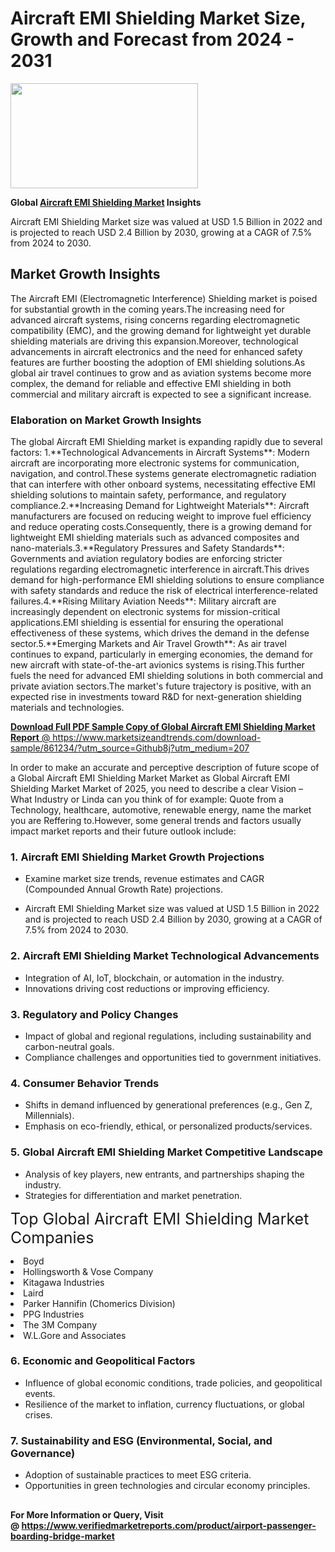 <H1>Aircraft EMI Shielding Market Size, Growth and Forecast from 2024 - 2031</H1><img class="aligncenter size-medium wp-image-584254" src="https://thirdeyenews.in/wp-content/uploads/2024/09/Global-Market-Research-300x168.jpeg" alt="" width="300" height="168" /><p><strong>Global&nbsp;<a href="https://www.marketsizeandtrends.com/download-sample/861234/?utm_source=Github8j?utm_medium=207">Aircraft EMI Shielding Market</a> Insights</strong></p><p>Aircraft EMI Shielding Market size was valued at USD 1.5 Billion in 2022 and is projected to reach USD 2.4 Billion by 2030, growing at a CAGR of 7.5% from 2024 to 2030.</p><p><h2>Market Growth Insights</h2> The Aircraft EMI (Electromagnetic Interference) Shielding market is poised for substantial growth in the coming years.The increasing need for advanced aircraft systems, rising concerns regarding electromagnetic compatibility (EMC), and the growing demand for lightweight yet durable shielding materials are driving this expansion.Moreover, technological advancements in aircraft electronics and the need for enhanced safety features are further boosting the adoption of EMI shielding solutions.As global air travel continues to grow and as aviation systems become more complex, the demand for reliable and effective EMI shielding in both commercial and military aircraft is expected to see a significant increase.<a href="#" class="download-sample"></a> <h3>Elaboration on Market Growth Insights</h3> The global Aircraft EMI Shielding market is expanding rapidly due to several factors: 1.**Technological Advancements in Aircraft Systems**: Modern aircraft are incorporating more electronic systems for communication, navigation, and control.These systems generate electromagnetic radiation that can interfere with other onboard systems, necessitating effective EMI shielding solutions to maintain safety, performance, and regulatory compliance.2.**Increasing Demand for Lightweight Materials**: Aircraft manufacturers are focused on reducing weight to improve fuel efficiency and reduce operating costs.Consequently, there is a growing demand for lightweight EMI shielding materials such as advanced composites and nano-materials.3.**Regulatory Pressures and Safety Standards**: Governments and aviation regulatory bodies are enforcing stricter regulations regarding electromagnetic interference in aircraft.This drives demand for high-performance EMI shielding solutions to ensure compliance with safety standards and reduce the risk of electrical interference-related failures.4.**Rising Military Aviation Needs**: Military aircraft are increasingly dependent on electronic systems for mission-critical applications.EMI shielding is essential for ensuring the operational effectiveness of these systems, which drives the demand in the defense sector.5.**Emerging Markets and Air Travel Growth**: As air travel continues to expand, particularly in emerging economies, the demand for new aircraft with state-of-the-art avionics systems is rising.This further fuels the need for advanced EMI shielding solutions in both commercial and private aviation sectors.The market's future trajectory is positive, with an expected rise in investments toward R&D for next-generation shielding materials and technologies.<a href="#" class="get-more"></p><p><span class=""><strong>Download Full PDF Sample Copy of Global Aircraft EMI Shielding Market Report</strong> @ <a href="https://www.marketsizeandtrends.com/download-sample/861234/?utm_source=Github8j?utm_medium=207" target="_blank">https://www.marketsizeandtrends.com/download-sample/861234/?utm_source=Github8j?utm_medium=207</a></span></p><p>In order to make an accurate and perceptive description of future scope of a Global&nbsp;Aircraft EMI Shielding Market Market as Global&nbsp;Aircraft EMI Shielding Market Market of 2025, you need to describe a clear Vision &ndash; What Industry or Linda can you think of for example: Quote from a Technology, healthcare, automotive, renewable energy, name the market you are Reffering to.However, some general trends and factors usually impact market reports and their future outlook include:</p><h3>1.&nbsp;<strong>Aircraft EMI Shielding Market Growth Projections</strong></h3><ul><li>Examine market size trends, revenue estimates and CAGR (Compounded Annual Growth Rate) projections.</li><li><p>Aircraft EMI Shielding Market size was valued at USD 1.5 Billion in 2022 and is projected to reach USD 2.4 Billion by 2030, growing at a CAGR of 7.5% from 2024 to 2030.</p></li></ul><h3>2.&nbsp;<strong>Aircraft EMI Shielding Market Technological Advancements</strong></h3><ul><li>Integration of AI, IoT, blockchain, or automation in the industry.</li><li>Innovations driving cost reductions or improving efficiency.</li></ul><h3>3.&nbsp;<strong>Regulatory and Policy Changes</strong></h3><ul><li>Impact of global and regional regulations, including sustainability and carbon-neutral goals.</li><li>Compliance challenges and opportunities tied to government initiatives.</li></ul><h3>4.&nbsp;<strong>Consumer Behavior Trends</strong></h3><ul><li>Shifts in demand influenced by generational preferences (e.g., Gen Z, Millennials).</li><li>Emphasis on eco-friendly, ethical, or personalized products/services.</li></ul><h3>5.&nbsp;<strong>Global Aircraft EMI Shielding Market Competitive Landscape</strong></h3><ul><li>Analysis of key players, new entrants, and partnerships shaping the industry.</li><li>Strategies for differentiation and market penetration.</li></ul><p data-pm-slice="1 1 []"><span style="color: inherit; font-family: inherit; font-size: 25px;">Top Global Aircraft EMI Shielding Market Companies</span></p><div class="" data-test-id=""><p><li>Boyd</li><li> Hollingsworth & Vose Company</li><li> Kitagawa Industries</li><li> Laird</li><li> Parker Hannifin (Chomerics Division)</li><li> PPG Industries</li><li> The 3M Company</li><li> W.L.Gore and Associates</li></p></div><h3>6.&nbsp;<strong>Economic and Geopolitical Factors</strong></h3><ul><li>Influence of global economic conditions, trade policies, and geopolitical events.</li><li>Resilience of the market to inflation, currency fluctuations, or global crises.</li></ul><h3>7.&nbsp;<strong>Sustainability and ESG (Environmental, Social, and Governance)</strong></h3><ul><li>Adoption of sustainable practices to meet ESG criteria.</li><li>Opportunities in green technologies and circular economy principles.</li></ul><h2><strong style="font-size: 14px;">For More Information or Query, Visit @&nbsp;</strong><a style="background-color: #ffffff; font-size: 14px;" href="https://www.marketsizeandtrends.com/report/aircraft-emi-shielding-market/" target="_blank">https://www.verifiedmarketreports.com/product/airport-passenger-boarding-bridge-market</a></h2>